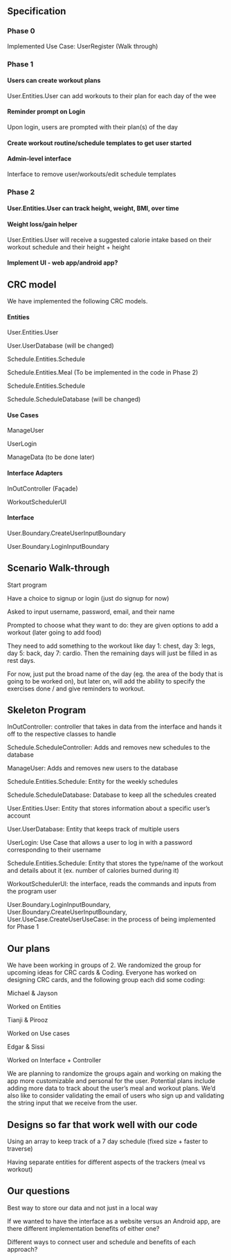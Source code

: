 ## Specification
### Phase 0

Implemented Use Case: UserRegister (Walk through)

### Phase 1

#### Users can create workout plans

User.Entities.User can add workouts to their plan for each day of the wee

#### Reminder prompt on Login

Upon login, users are prompted with their plan(s) of the day

#### Create workout routine/schedule templates to get user started 

#### Admin-level interface
Interface to remove user/workouts/edit schedule templates


### Phase 2
#### User.Entities.User can track height, weight, BMI, over time

#### Weight loss/gain helper
User.Entities.User will receive a suggested calorie intake based on their workout schedule and their height + height

#### Implement UI - web app/android app?




## CRC model
We have implemented the following CRC models.
#### Entities

User.Entities.User

User.UserDatabase (will be changed)

Schedule.Entities.Schedule

Schedule.Entities.Meal (To be implemented in the code in Phase 2)

Schedule.Entities.Schedule

Schedule.ScheduleDatabase (will be changed)

#### Use Cases

ManageUser

UserLogin

ManageData (to be done later)

#### Interface Adapters

InOutController (Façade)

WorkoutSchedulerUI

#### Interface

User.Boundary.CreateUserInputBoundary

User.Boundary.LoginInputBoundary


## Scenario Walk-through
Start program

Have a choice to signup or login (just do signup for now)

Asked to input username, password, email, and their name

Prompted to choose what they want to do: they are given options to add a workout (later going to add food)

They need to add something to the workout like day 1: chest, day 3: legs, day 5: back, day 7: cardio. Then the remaining days will just be filled in as rest days.

For now, just put the broad name of the day (eg. the area of the body that is going to be worked on), but later on, will add the ability to specify the exercises done / and give reminders to workout.

## Skeleton Program
InOutController: controller that takes in data from the interface and hands it off to the respective classes to handle

Schedule.ScheduleController: Adds and removes new schedules to the database

ManageUser: Adds and removes new users to the database

Schedule.Entities.Schedule: Entity for the weekly schedules 

Schedule.ScheduleDatabase: Database to keep all the schedules created

User.Entities.User: Entity that stores information about a specific user’s account

User.UserDatabase: Entity that keeps track of multiple users

UserLogin: Use Case that allows a user to log in with a password corresponding to their username

Schedule.Entities.Schedule: Entity that stores the type/name of the workout and details about it (ex. number of calories burned during it)

WorkoutSchedulerUI: the interface, reads the commands and inputs from the program user

User.Boundary.LoginInputBoundary, User.Boundary.CreateUserInputBoundary, User.UseCase.CreateUserUseCase: in the process of being implemented for Phase 1

## Our plans

We have been working in groups of 2. We randomized the group for upcoming ideas for CRC cards & Coding. Everyone has worked on designing CRC cards, and the following group each did some coding:

Michael & Jayson

Worked on Entities

Tianji & Pirooz

Worked on Use cases

Edgar & Sissi

Worked on Interface + Controller


We are planning to randomize the groups again and working on making the app more customizable and personal for the user. Potential plans include adding more data to track about the user’s meal and workout plans. We’d also like to consider validating the email of users who sign up and validating the string input that we receive from the user.


## Designs so far that work well with our code

Using an array to keep track of a 7 day schedule (fixed size + faster to traverse)

Having separate entities for different aspects of the trackers (meal vs workout)

## Our questions

Best way to store our data and not just in a local way

If we wanted to have the interface as a website versus an Android app, are there different implementation benefits of either one?

Different ways to connect user and schedule and benefits of each approach?
